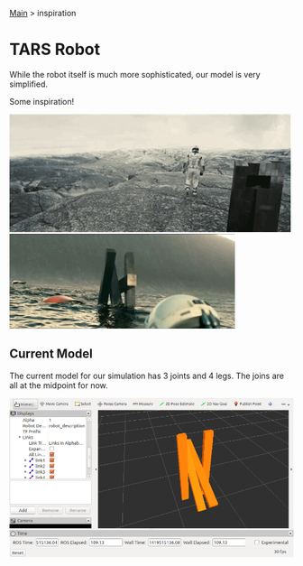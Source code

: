 [Main](../README.md) > inspiration

# TARS Robot

While the robot itself is much more sophisticated, our model is very simplified.

Some inspiration!

![TARS1](images/TARS_inspiration1.gif)
![TARS2](images/TARS_inspiration2.gif)

## Current Model

The current model for our simulation has 3 joints and 4 legs. The joins are all at the midpoint for now.

![TARS](images/TARS_rviz.png)